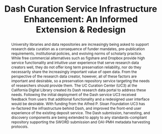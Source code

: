 ---
abstract: University libraries and data repositories are increasingly being asked
  to support research data curation as a consequence of funder mandates, pre-publication
  requirements, institutional policies, and evolving norms of scholarly practice.
  While free commercial alternatives such as figshare and Dropbox provide high service
  functionality and intuitive user experience that serve research data creators well,
  they do not offer long term preservation reliability, nor do they necessarily share
  the increasingly important value of open data. From the perspective of the research
  data creator, however, all of these factors are important and desirable, so a preservation
  repository service targeting the needs of researchers should provide them. The UC
  Curation Center (UC3) at the California Digital Library created its Dash research
  data portal to address these needs. Following the initial deployment of the Dash
  service UC3 received feedback from users that additional functionality and a redesigned
  user interface would be desirable. With funding from the Alfred P. Sloan Foundation
  UC3 has re-factored the infrastructure behind Dash, and improved the front-end user
  experience of the existing deposit service. The Dash submission, harvesting, and
  discovery components are being extended to apply to any standards-compliant repository
  supporting the SWORD submission and OAI-PMH metadata harvesting protocols.
creators:
- Nancy Hoebelheinrich
- Stephen Abrams
date: null
document_url: https://services.phaidra.univie.ac.at/api/object/o:429573/download
grand_parent: iPRES
institutions: []
keywords:
- data curation; data repository micro-services
- sword submission protocol
- oai-pmh metadata harvesting protocol
landing_page_url: https://phaidra.univie.ac.at/o:429573
language: eng
layout: publication
license: CC BY 4.0 International
notes_url: null
parent: iPRES 2015
publication_type: paper
size: 472698
slides_url: null
source_name: iPRES
stream_url: null
title: 'Dash Curation Service Infrastructure Enhancement: An Informed Extension &
  Redesign'
year: 2015
---